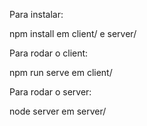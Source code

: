 Para instalar:

npm install em client/ e server/

Para rodar o client:

npm run serve em client/

Para rodar o server:

node server em server/